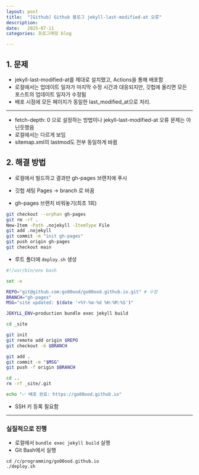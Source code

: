```yaml
---
layout: post
title:  "[Github] Github 블로그 jekyll-last-modified-at 오류"
description: 
date:   2025-07-11 
categories: 프로그래밍 blog 

---
```


## 1. 문제 
- jekyll-last-modified-at를 제대로 설치했고, Actions을 통해 배포함 
- 로컬에서는 업데이트 일자가 마지막 수정 시간과 대응되지만, 깃헙에 올리면 모든 포스트의 업데이트 일자가 수정됨 
- 배포 시점에 모든 페이지가 동일한 last_modified_at으로 처리.

---
- fetch-depth: 0 으로 설정하는 방법이나 jekyll-last-modified-at 오류 문제는 아닌듯했음 
- 로컬에서는 다르게 보임
- sitemap.xml의 lastmod도 전부 동일하게 바뀜 

## 2. 해결 방법 
- 로컬에서 빌드하고 결과만 gh-pages 브랜치에 푸시

- 깃헙 세팅 Pages -> branch 로 바꿈 
- gh-pages 브랜치 비워놓기(최초 1회)

```bash
git checkout --orphan gh-pages
git rm -rf .
New-Item -Path .nojekyll -ItemType File
git add .nojekyll
git commit -m "init gh-pages"
git push origin gh-pages
git checkout main

```

- 루트 폴더에 `deploy.sh` 생성
```bash
#!/usr/bin/env bash

set -e

REPO="git@github.com:go00ood/go00ood.github.io.git" # 수정
BRANCH="gh-pages"
MSG="site updated: $(date '+%Y-%m-%d %H:%M:%S')"

JEKYLL_ENV=production bundle exec jekyll build

cd _site

git init
git remote add origin $REPO
git checkout -b $BRANCH

git add .
git commit -m "$MSG"
git push -f origin $BRANCH

cd ..
rm -rf _site/.git

echo "✅ 배포 완료: https://go00ood.github.io"

```

  - SSH 키 등록 필요함 

---
### 실질적으로 진행


- 로컬에서 `bundle exec jekyll build` 실행 
- Git Bash에서 실행
```
cd /c/programming/go00ood.github.io
./deploy.sh
```